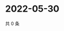 # 2022-05-30

共 0 条

<!-- BEGIN WEIBO -->
<!-- 最后更新时间 Mon May 30 2022 12:33:51 GMT+0800 (China Standard Time) -->

<!-- END WEIBO -->
